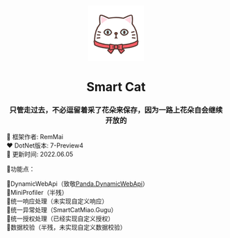 <p align="center"><img src="./logo.png" /></p>
<h1 align="center">Smart Cat</h1>
<h3 align="center">只管走过去，不必逗留着采了花朵来保存，因为一路上花朵自会继续开放的</h3>  


🍉 框架作者: RemMai  
❤️ DotNet版本: 7-Preview4  
🐳 更新时间: 2022.06.05  

💟功能点：  

🍐DynamicWebApi（致敬[Panda.DynamicWebApi](https://github.com/pda-team/Panda.DynamicWebApi)）  
🍋MiniProfiler（半残）  
🥝统一响应处理（未实现自定义响应）  
🍓统一异常处理（SmartCatMiao.Gugu）  
🍇统一授权处理（已经实现自定义授权）  
🍍数据校验（半残，未实现自定义数据校验）  
